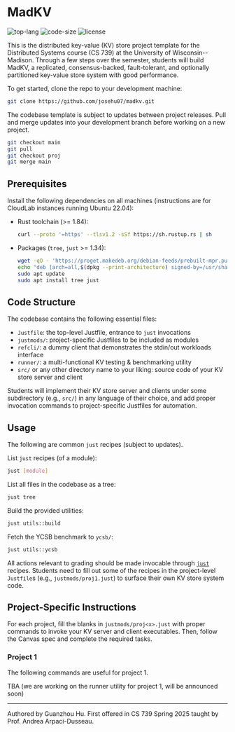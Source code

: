 # MadKV

![top-lang](https://img.shields.io/github/languages/top/josehu07/madkv?color=darkorange)
![code-size](https://img.shields.io/github/languages/code-size/josehu07/madkv?color=steelblue)
![license](https://img.shields.io/github/license/josehu07/madkv?color=green)

This is the distributed key-value (KV) store project template for the Distributed Systems course (CS 739) at the University of Wisconsin--Madison. Through a few steps over the semester, students will build MadKV, a replicated, consensus-backed, fault-tolerant, and optionally partitioned key-value store system with good performance.

To get started, clone the repo to your development machine:

```bash
git clone https://github.com/josehu07/madkv.git
```

The codebase template is subject to updates between project releases. Pull and merge updates into your development branch before working on a new project.

```bash
git checkout main
git pull
git checkout proj
git merge main
```

## Prerequisites

Install the following dependencies on all machines (instructions are for CloudLab instances running Ubuntu 22.04):

* Rust toolchain (>= 1.84):

    ```bash
    curl --proto '=https' --tlsv1.2 -sSf https://sh.rustup.rs | sh
    ```

* Packages (`tree`, `just` >= 1.34):

    ```bash
    wget -qO - 'https://proget.makedeb.org/debian-feeds/prebuilt-mpr.pub' | gpg --dearmor | sudo tee /usr/share/keyrings/prebuilt-mpr-archive-keyring.gpg 1> /dev/null
    echo "deb [arch=all,$(dpkg --print-architecture) signed-by=/usr/share/keyrings/prebuilt-mpr-archive-keyring.gpg] https://proget.makedeb.org prebuilt-mpr $(lsb_release -cs)" | sudo tee /etc/apt/sources.list.d/prebuilt-mpr.list
    sudo apt update
    sudo apt install tree just
    ```

## Code Structure

The codebase contains the following essential files:

* `Justfile`: the top-level Justfile, entrance to `just` invocations
* `justmods/`: project-specific Justfiles to be included as modules
* `refcli/`: a dummy client that demonstrates the stdin/out workloads interface
* `runner/`: a multi-functional KV testing & benchmarking utility
* `src/` or any other directory name to your liking: source code of your KV store server and client

Students will implement their KV store server and clients under some subdirectory (e.g., `src/`) in any language of their choice, and add proper invocation commands to project-specific Justfiles for automation.

## Usage

The following are common `just` recipes (subject to updates).

List `just` recipes (of a module):

```bash
just [module]
```

List all files in the codebase as a tree:

```bash
just tree
```

Build the provided utilities:

```bash
just utils::build
```

Fetch the YCSB benchmark to `ycsb/`:

```bash
just utils::ycsb
```

All actions relevant to grading should be made invocable through [`just`](https://github.com/casey/just) recipes. Students need to fill out some of the recipes in the project-level `Justfile`s (e.g., `justmods/proj1.just`) to surface their own KV store system code.

## Project-Specific Instructions

For each project, fill the blanks in `justmods/proj<x>.just` with proper commands to invoke your KV server and client executables. Then, follow the Canvas spec and complete the required tasks.

### Project 1

The following commands are useful for project 1.

TBA (we are working on the runner utility for project 1, will be announced soon)

---

Authored by Guanzhou Hu. First offered in CS 739 Spring 2025 taught by Prof. Andrea Arpaci-Dusseau.
